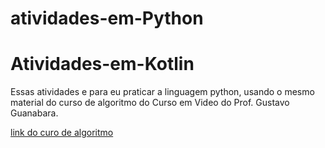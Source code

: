 # atividades-em-Python
 # Atividades-em-Kotlin
Essas atividades e para eu praticar a linguagem python, usando o mesmo material do curso de algoritmo do Curso em Video do Prof. Gustavo Guanabara.

[link do curo de algoritmo](URL "[Título do Link](https://www.cursoemvideo.com/curso/curso-de-algoritmo/)https://www.cursoemvideo.com/curso/curso-de-algoritmo/")
